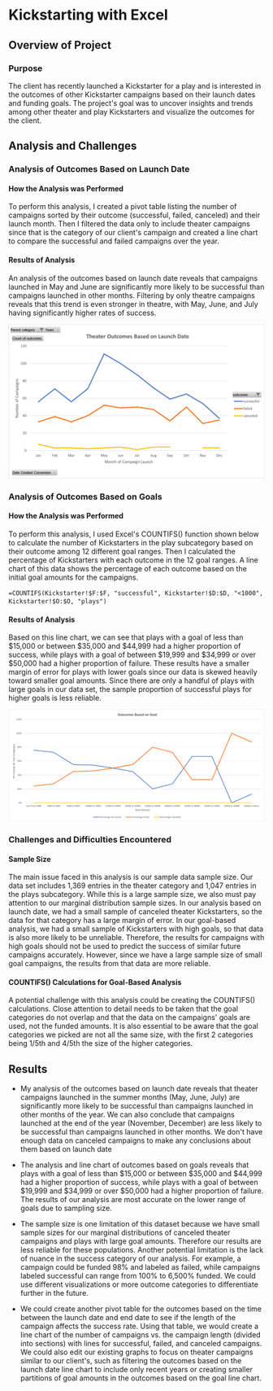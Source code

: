 # Kickstarting with Excel

## Overview of Project

### Purpose
The client has recently launched a Kickstarter for a play and is interested in the outcomes of other Kickstarter campaigns based on their launch dates and funding goals. The project's goal was to uncover insights and trends among other theater and play Kickstarters and visualize the outcomes for the client.

## Analysis and Challenges

### Analysis of Outcomes Based on Launch Date
#### How the Analysis was Performed
To perform this analysis, I created a pivot table listing the number of campaigns sorted by their outcome (successful, failed, canceled) and their launch month. Then I filtered the data only to include theater campaigns since that is the category of our client's campaign and created a line chart to compare the successful and failed campaigns over the year.
#### Results of Analysis
An analysis of the outcomes based on launch date reveals that campaigns launched in May and June are significantly more likely to be successful than campaigns launched in other months. Filtering by only theatre campaigns reveals that this trend is even stronger in theatre, with May, June, and July having significantly higher rates of success.

![OutcomesBasedOnLaunchDate](https://github.com/kyliehefner/kickstarter-analysis/blob/0dc6978f96b98b46e908b40e8e84badc72c30345/Resources/Theater_Outcomes_vs_Launch.png)

### Analysis of Outcomes Based on Goals
#### How the Analysis was Performed
To perform this analysis, I used Excel's COUNTIFS() function shown below to calculate the number of Kickstarters in the play subcategory based on their outcome among 12 different goal ranges. Then I calculated the percentage of Kickstarters with each outcome in the 12 goal ranges. A line chart of this data shows the percentage of each outcome based on the initial goal amounts for the campaigns.
```
=COUNTIFS(Kickstarter!$F:$F, "successful", Kickstarter!$D:$D, "<1000", Kickstarter!$O:$O, "plays")
```
#### Results of Analysis
Based on this line chart, we can see that plays with a goal of less than $15,000 or between $35,000 and $44,999 had a higher proportion of success, while plays with a goal of between $19,999 and $34,999 or over $50,000 had a higher proportion of failure. These results have a smaller margin of error for plays with lower goals since our data is skewed heavily toward smaller goal amounts. Since there are only a handful of plays with large goals in our data set, the sample proportion of successful plays for higher goals is less reliable.

![OutcomesBasedOnGoals](https://github.com/kyliehefner/kickstarter-analysis/blob/0dc6978f96b98b46e908b40e8e84badc72c30345/Resources/Outcomes_vs_Goals.png)

### Challenges and Difficulties Encountered
#### Sample Size
The main issue faced in this analysis is our sample data sample size. Our data set includes 1,369 entries in the theater category and 1,047 entries in the plays subcategory. While this is a large sample size, we also must pay attention to our marginal distribution sample sizes. In our analysis based on launch date, we had a small sample of canceled theater Kickstarters, so the data for that category has a large margin of error. In our goal-based analysis, we had a small sample of Kickstarters with high goals, so that data is also more likely to be unreliable. Therefore, the results for campaigns with high goals should not be used to predict the success of similar future campaigns accurately. However, since we have a large sample size of small goal campaigns, the results from that data are more reliable.
#### COUNTIFS() Calculations for Goal-Based Analysis
A potential challenge with this analysis could be creating the COUNTIFS() calculations. Close attention to detail needs to be taken that the goal categories do not overlap and that the data on the campaigns' goals are used, not the funded amounts. It is also essential to be aware that the goal categories we picked are not all the same size, with the first 2 categories being 1/5th and 4/5th the size of the higher categories.

## Results

- My analysis of the outcomes based on launch date reveals that theater campaigns launched in the summer months (May, June, July) are significantly more likely to be successful than campaigns launched in other months of the year. We can also conclude that campaigns launched at the end of the year (November, December) are less likely to be successful than campaigns launched in other months. We don't have enough data on canceled campaigns to make any conclusions about them based on launch date

- The analysis and line chart of outcomes based on goals reveals that plays with a goal of less than $15,000 or between $35,000 and $44,999 had a higher proportion of success, while plays with a goal of between $19,999 and $34,999 or over $50,000 had a higher proportion of failure. The results of our analysis are most accurate on the lower range of goals due to sampling size.

- The sample size is one limitation of this dataset because we have small sample sizes for our marginal distributions of canceled theater campaigns and plays with large goal amounts. Therefore our results are less reliable for these populations. Another potential limitation is the lack of nuance in the success category of our analysis. For example, a campaign could be funded 98% and labeled as failed, while campaigns labeled successful can range from 100% to 6,500% funded. We could use different visualizations or more outcome categories to differentiate further in the future.

- We could create another pivot table for the outcomes based on the time between the launch date and end date to see if the length of the campaign affects the success rate. Using that table, we would create a line chart of the number of campaigns vs. the campaign length (divided into sections) with lines for successful, failed, and canceled campaigns. We could also edit our existing graphs to focus on theater campaigns similar to our client's, such as filtering the outcomes based on the launch date line chart to include only recent years or creating smaller partitions of goal amounts in the outcomes based on the goal line chart.
